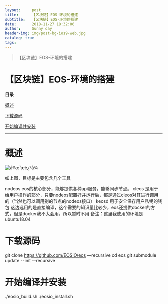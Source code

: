 ```yaml
---
layout:     post
title:      【区块链】EOS-环境的搭建
subtitle:   【区块链】EOS-环境的搭建
date:       2018-11-27 18:32:06
author:     Sunny day
header-img: img/post-bg-ios9-web.jpg
catalog: true
tags:
---
```


>【区块链】EOS-环境的搭建

# 【区块链】EOS-环境的搭建


**目录**

[概述](#%E6%A6%82%E8%BF%B0)

[下载源码](#%E4%B8%8B%E8%BD%BD%E6%BA%90%E7%A0%81)

[开始编译并安装](#%E5%BC%80%E5%A7%8B%E7%BC%96%E8%AF%91%E5%B9%B6%E5%AE%89%E8%A3%85)

----

# 概述

![å®æ¹æè¿°å¾](https://img-blog.csdnimg.cn/20181111132844606.png?x-oss-process=image/watermark,type_ZmFuZ3poZW5naGVpdGk,shadow_10,text_aHR0cHM6Ly9ibG9nLmNzZG4ubmV0L2xpaG4xOTg3,size_16,color_FFFFFF,t_70)

如上图，目标是主要包含几个工具

nodeos eos的核心部分，能够提供各种api服务，能够同步节点。
cleos 是用于给用户操作的部分，只要nodeos配置好并运行后，都是通过cleos对其进行调用的（当然也可以调用别的节点的nodeos接口）
keosd 用于安全保存用户私钥的钱包
这边选用的是直接编译，这个需要的知识量比较少，eos还提供docker的方式，但是docker我不太会用，所以暂时不用
备注：这里我使用的环境是ubuntu18.04

# 下载源码

git clone https://github.com/EOSIO/eos —recursive cd eos git submodule update --init --recursive

# 开始编译并安装

./eosio_build.sh ./eosio_install.sh

 


